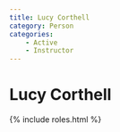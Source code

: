 ```yaml
---
title: Lucy Corthell
category: Person
categories:
    - Active
    - Instructor
---
```

# Lucy Corthell
{% include roles.html %}
